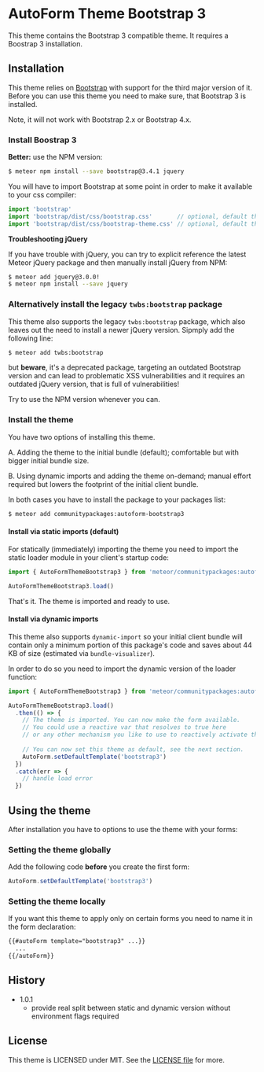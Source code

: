 # AutoForm Theme Bootstrap 3

This theme contains the Bootstrap 3 compatible theme. It requires a Boostrap 3
installation.

## Installation

This theme relies on [Bootstrap](https://getbootstrap.com/) with support for the
third major version of it. Before you can use this theme you need to make sure, 
that Bootstrap 3 is installed.

Note, it will not work with Bootstrap 2.x or Bootstrap 4.x. 

### Install Boostrap 3

**Better:** use the NPM version:

```bash
$ meteor npm install --save bootstrap@3.4.1 jquery
```

You will have to import Bootstrap at some point in order to make it available
to your css compiler:

```javascript
import 'bootstrap'
import 'bootstrap/dist/css/bootstrap.css'       // optional, default theme
import 'bootstrap/dist/css/bootstrap-theme.css' // optional, default theme
```

**Troubleshooting jQuery**

If you have trouble with jQuery, you can try to explicit reference the latest
Meteor jQuery package and then manually install jQuery from NPM:

```bash
$ meteor add jquery@3.0.0!  
$ meteor npm install --save jquery  
```

### Alternatively install the legacy `twbs:bootstrap` package

This theme also supports the legacy `twbs:bootstrap` package, which also leaves
out the need to install a newer jQuery version. Sipmply add the following line:

```bash
$ meteor add twbs:bootstrap 
```

but **beware**, it's a deprecated package, targeting an outdated Bootstrap 
version and can lead to problematic XSS vulnerabilities and it requires an 
outdated jQuery version, that is full of vulnerabilities!

Try to use the NPM version whenever you can.
 
### Install the theme
 
You have two options of installing this theme.

A. Adding the theme to the initial bundle (default); comfortable but with bigger
   initial bundle size.

B. Using dynamic imports and adding the theme on-demand; manual effort required
   but lowers the footprint of the initial client bundle.
   
In both cases you have to install the package to your packages list:

```bash
$ meteor add communitypackages:autoform-bootstrap3
``` 


#### Install via static imports (default)

For statically (immediately) importing the theme you need to import the static 
loader module in your client's startup code:

```javascript
import { AutoFormThemeBootstrap3 } from 'meteor/communitypackages:autoform-bootstrap3/static'

AutoFormThemeBootstrap3.load()
```

That's it. The theme is imported and ready to use.

#### Install via dynamic imports

This theme also supports `dynamic-import` so your initial client bundle will
contain only a minimum portion of this package's code and saves about 44 KB of
size (estimated via `bundle-visualizer`).

In order to do so you need to import the dynamic version of the loader function:

```javascript
import { AutoFormThemeBootstrap3 } from 'meteor/communitypackages:autoform-bootstrap3/dynamic'

AutoFormThemeBootstrap3.load()
  .then(() => {
    // The theme is imported. You can now make the form available.
    // You could use a reactive var that resolves to true here
    // or any other mechanism you like to use to reactively activate the form.
    
    // You can now set this theme as default, see the next section.
    AutoForm.setDefaultTemplate('bootstrap3')
  })
  .catch(err => {
    // handle load error
  })
```

## Using the theme

After installation you have to options to use the theme with your forms:

### Setting the theme globally

Add the following code **before** you create the first form: 

```javascript
AutoForm.setDefaultTemplate('bootstrap3')
``` 

### Setting the theme locally

If you want this theme to apply only on certain forms you need to name it in the
form declaration:

```html
{{#autoForm template="bootstrap3" ...}}
  ...
{{/autoForm}}
```

## History

- 1.0.1
  - provide real split between static and dynamic version without environment
    flags required
  
## License
  
This theme is LICENSED under MIT. See the [LICENSE file](../LICENSE) for more. 
